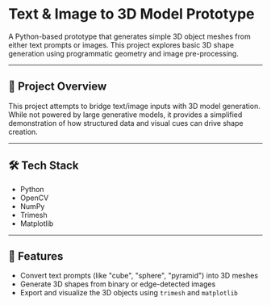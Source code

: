 # Text & Image to 3D Model Prototype

A Python-based prototype that generates simple 3D object meshes from either text prompts or images. This project explores basic 3D shape generation using programmatic geometry and image pre-processing.

---

## 🧠 Project Overview

This project attempts to bridge text/image inputs with 3D model generation. While not powered by large generative models, it provides a simplified demonstration of how structured data and visual cues can drive shape creation.

---

## 🛠️ Tech Stack

- Python
- OpenCV
- NumPy
- Trimesh
- Matplotlib

---

## 📂 Features

- Convert text prompts (like "cube", "sphere", "pyramid") into 3D meshes
- Generate 3D shapes from binary or edge-detected images
- Export and visualize the 3D objects using `trimesh` and `matplotlib`

